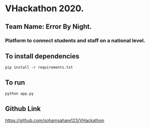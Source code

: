 # VHackathon 2020.

## Team Name: Error By Night.
### Platform to connect students and staff on a national level.

## To install dependencies
```
pip install -r requirements.txt
```

## To run
```
python app.py
```

## Github Link

https://github.com/sohamsahare123/VHackathon
